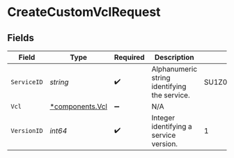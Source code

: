 # CreateCustomVclRequest


## Fields

| Field                                         | Type                                          | Required                                      | Description                                   | Example                                       |
| --------------------------------------------- | --------------------------------------------- | --------------------------------------------- | --------------------------------------------- | --------------------------------------------- |
| `ServiceID`                                   | *string*                                      | :heavy_check_mark:                            | Alphanumeric string identifying the service.  | SU1Z0isxPaozGVKXdv0eY                         |
| `Vcl`                                         | [*components.Vcl](../../models/shared/vcl.md) | :heavy_minus_sign:                            | N/A                                           |                                               |
| `VersionID`                                   | *int64*                                       | :heavy_check_mark:                            | Integer identifying a service version.        | 1                                             |